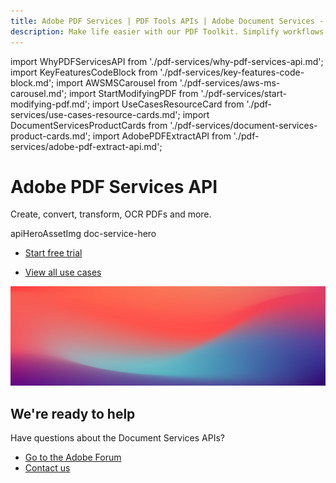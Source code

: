 ```yaml
---
title: Adobe PDF Services | PDF Tools APIs | Adobe Document Services - Adobe Developers
description: Make life easier with our PDF Toolkit. Simplify workflows and improve UX. Our PDF Services API helps you create, convert, OCR PDFs and more. Learn more today.
---
```


import WhyPDFServicesAPI from './pdf-services/why-pdf-services-api.md';
import KeyFeaturesCodeBlock from './pdf-services/key-features-code-block.md';
import AWSMSCarousel from './pdf-services/aws-ms-carousel.md';
import StartModifyingPDF from './pdf-services/start-modifying-pdf.md';
import UseCasesResourceCard from './pdf-services/use-cases-resource-cards.md';
import DocumentServicesProductCards from './pdf-services/document-services-product-cards.md';
import AdobePDFExtractAPI from './pdf-services/adobe-pdf-extract-api.md';


<Hero slots="heading, text, assetsImg, buttons" customLayout variant="fullwidth" className="herobgImage "/>

# Adobe PDF Services API

Create, convert, transform, OCR PDFs and more.

apiHeroAssetImg doc-service-hero

- [Start free trial](https://dc.stage.acrobat.com/dc-integration-creation-app-cdn/index.html?api=pdf-services-api)

<!-- Why PDF Services API -->
<WrapperComponent slots="content" repeat="1" theme="lightest" className="why-pdf-services"/>

<WhyPDFServicesAPI />


<!-- Carousel Block -->
<AWSMSCarousel />



<!-- Key Features Code Block -->
<KeyFeaturesCodeBlock />



<!--Adobe PDF Extract API -->

<WrapperComponent slots="content" repeat="1" theme="lightest"/>

<AdobePDFExtractAPI />



<!--Stepper Block -->

<WrapperComponent slots="content" repeat="1" theme="light"/>

<StartModifyingPDF />




<!--Resource Card Block -->

<WrapperComponent slots="content" repeat="1" theme="lightest"/>

<UseCasesResourceCard />

<TextBlock slots="buttons" isCentered theme="lightest"  className='padding-5'/>

- [View all use cases](/src/pages/use-cases/agreements-and-contracts/sales-proposals-and-contracts/)

<WrapperComponent slots="content" repeat="1" theme="light"/>

<DocumentServicesProductCards />

<SummaryBlock slots="image, heading, text, buttons" theme="lightest" background="white" />

![We're ready](../images/bg-hero.jpeg)

## We're ready to help

Have questions about the Document Services APIs?

- [Go to the Adobe Forum](https://community.adobe.com/t5/document-services-apis/bd-p/Document-Cloud-SDK?page=1&sort=latest_replies&filter=all)
- [Contact us](../pricing/contact.md)